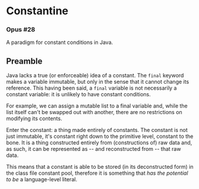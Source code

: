 Constantine
=====

### Opus #28

A paradigm for constant conditions in Java.

## Preamble

Java lacks a true (or enforceable) idea of a constant.
The `final` keyword makes a variable immutable, but only in the sense that it cannot change its reference.
This having been said, a `final` variable is not necessarily a constant variable: it is unlikely to have constant
conditions.

For example, we can assign a mutable list to a final variable and,
while the list itself can't be swapped out with another, there are no restrictions on modifying its contents.

Enter the constant: a thing made entirely of constants. The constant is not just immutable,
it's constant right down to the primitive level, constant to the bone.
It is a thing constructed entirely from (constructions of) raw data and, as such, it can be represented as
-- and reconstructed from -- that raw data.

This means that a constant is able to be stored (in its deconstructed form) in the class file constant pool,
therefore it is something that _has the potential to be_ a language-level literal.


